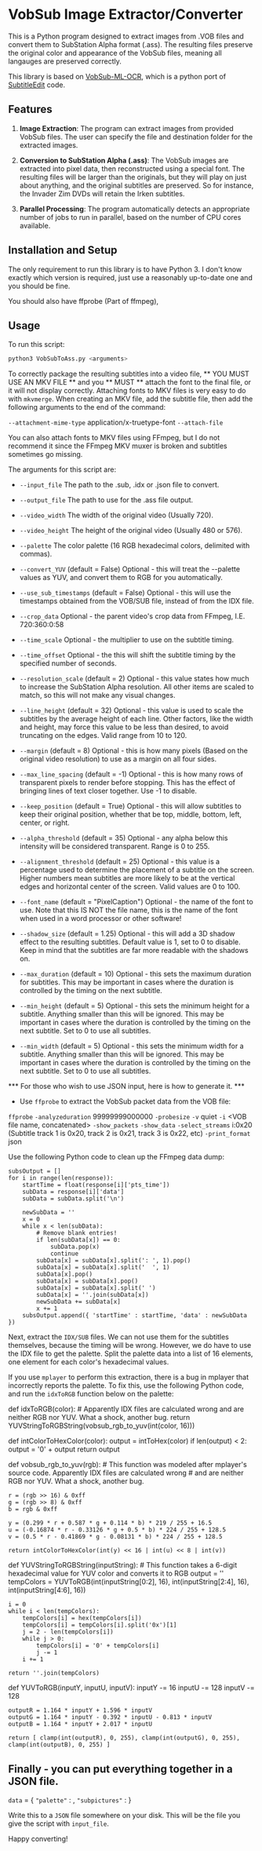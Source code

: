 # VobSub Image Extractor/Converter

This is a Python program designed to extract images from .VOB files and convert them to SubStation Alpha format (.ass). The resulting files preserve the original color and appearance of the VobSub files, meaning all langauges are preserved correctly.

This library is based on [VobSub-ML-OCR](https://github.com/vincrichard/VobSub-ML-OCR), which is a python port of [SubtitleEdit](https://github.com/SubtitleEdit/subtitleedit) code.


## Features

1. **Image Extraction**: The program can extract images from provided VobSub files. The user can specify the file and destination folder for the extracted images.

2. **Conversion to SubStation Alpha (.ass)**: The VobSub images are extracted into pixel data, then reconstructed using a special font. The resulting files will be larger than the originals, but they will play on just about anything, and the original subtitles are preserved. So for instance, the Invader Zim DVDs will retain the Irken subtitles.

3. **Parallel Processing**: The program automatically detects an appropriate number of jobs to run in parallel, based on the number of CPU cores available.


## Installation and Setup

The only requirement to run this library is to have Python 3. I don't know exactly which version is required, just use a reasonably up-to-date one and you should be fine.

You should also have ffprobe (Part of ffmpeg), 

## Usage

To run this script:

```bash
python3 VobSubToAss.py <arguments>
```

To correctly package the resulting subtitles into a video file, ** YOU MUST USE AN MKV FILE ** and you ** MUST ** attach the font to the final file, or it will not display correctly.
Attaching fonts to MKV files is very easy to do with `mkvmerge`. When creating an MKV file, add the subtitle file, then add the following arguments to the end of the command:

`--attachment-mime-type` application/x-truetype-font `--attach-file` <Font Name>

You can also attach fonts to MKV files using FFmpeg, but I do not recommend it since the FFmpeg MKV muxer is broken and subtitles sometimes go missing.


The arguments for this script are:

* `--input_file` The path to the .sub, .idx or .json file to convert.
* `--output_file` The path to use for the .ass file output.
* `--video_width` The width of the original video (Usually 720).
* `--video_height` The height of the original video (Usually 480 or 576).

* `--palette` The color palette (16 RGB hexadecimal colors, delimited with commas).
* `--convert_YUV` (default = False) Optional - this will treat the --palette values as YUV, and convert them to RGB for you automatically.

* `--use_sub_timestamps` (default = False) Optional - this will use the timestamps obtained from the VOB/SUB file, instead of from the IDX file.

* `--crop_data` Optional - the parent video's crop data from FFmpeg, I.E. 720:360:0:58

* `--time_scale` Optional - the multiplier to use on the subtitle timing.
* `--time_offset` Optional - the this will shift the subtitle timing by the specified number of seconds.

* `--resolution_scale` (default = 2) Optional - this value states how much to increase the SubStation Alpha resolution. All other items are scaled to match, so this will not make any visual changes.

* `--line_height` (default = 32) Optional - this value is used to scale the subtitles by the average height of each line. Other factors, like the width and height, may force this value to be less than desired, to avoid truncating on the edges. Valid range from 10 to 120.
* `--margin` (default = 8) Optional - this is how many pixels (Based on the original video resolution) to use as a margin on all four sides.

* `--max_line_spacing` (default = -1) Optional - this is how many rows of transparent pixels to render before stopping. This has the effect of bringing lines of text closer together. Use -1 to disable.
* `--keep_position` (default = True) Optional - this will allow subtitles to keep their original position, whether that be top, middle, bottom, left, center, or right.

* `--alpha_threshold` (default = 35) Optional - any alpha below this intensity will be considered transparent. Range is 0 to 255.
* `--alignment_threshold` (default = 25) Optional - this value is a percentage used to determine the placement of a subtitle on the screen. Higher numbers mean subtitles are more likely to be at the vertical edges and horizontal center of the screen. Valid values are 0 to 100.

* `--font_name` (default = "PixelCaption") Optional - the name of the font to use. Note that this IS NOT the file name, this is the name of the font when used in a word processor or other software!

* `--shadow_size` (default = 1.25) Optional - this will add a 3D shadow effect to the resulting subtitles. Default value is 1, set to 0 to disable. Keep in mind that the subtitles are far more readable with the shadows on.

* `--max_duration` (default = 10) Optional - this sets the maximum duration for subtitles. This may be important in cases where the duration is controlled by the timing on the next subtitle.
* `--min_height` (default = 5) Optional - this sets the minimum height for a subtitle. Anything smaller than this will be ignored. This may be important in cases where the duration is controlled by the timing on the next subtitle. Set to 0 to use all subtitles.
* `--min_width` (default = 5) Optional - this sets the minimum width for a subtitle. Anything smaller than this will be ignored. This may be important in cases where the duration is controlled by the timing on the next subtitle. Set to 0 to use all subtitles.


 *** For those who wish to use JSON input, here is how to generate it. ***

* Use `ffprobe` to extract the VobSub packet data from the VOB file:

`ffprobe`
`-analyzeduration` 99999999000000
`-probesize` <VOB file size in bytes>
`-v` quiet
`-i` <VOB file name, concatenated>
`-show_packets`
`-show_data`
`-select_streams` i:0x20 (Subtitle track 1 is 0x20, track 2 is 0x21, track 3 is 0x22, etc)
`-print_format` json

Use the following Python code to clean up the FFmpeg data dump:

	subsOutput = []
	for i in range(len(response)):
		startTime = float(response[i]['pts_time'])
		subData = response[i]['data']
		subData = subData.split('\n')

		newSubData = ''
		x = 0
		while x < len(subData):
			# Remove blank entries!
			if len(subData[x]) == 0:
				subData.pop(x)
				continue
			subData[x] = subData[x].split(': ', 1).pop()
			subData[x] = subData[x].split('  ', 1)
			subData[x].pop()
			subData[x] = subData[x].pop()
			subData[x] = subData[x].split(' ')
			subData[x] = ''.join(subData[x])
			newSubData += subData[x]
			x += 1
		subsOutput.append({ 'startTime' : startTime, 'data' : newSubData })


Next, extract the `IDX/SUB` files. We can not use them for the subtitles themselves, because the timing will be wrong. However, we do have to use the IDX file to get the palette.
Split the palette data into a list of 16 elements, one element for each color's hexadecimal values.

If you use `mplayer` to perform this extraction, there is a bug in mplayer that incorrectly reports the palette. To fix this, use the following Python code, and run the `idxToRGB` function below on the palette:

def idxToRGB(color):
	# Apparently IDX files are calculated wrong and are neither RGB nor YUV. What a shock, another bug.
	return YUVStringToRGBString(vobsub_rgb_to_yuv(int(color, 16)))

def intColorToHexColor(color):
	output = intToHex(color)
	if len(output) < 2:
		output = '0' + output
	return output

def vobsub_rgb_to_yuv(rgb):
	# This function was modeled after mplayer's source code. Apparently IDX files are calculated wrong
	# and are neither RGB nor YUV. What a shock, another bug.

	r = (rgb >> 16) & 0xff
	g = (rgb >> 8) & 0xff
	b = rgb & 0xff

	y = (0.299 * r + 0.587 * g + 0.114 * b) * 219 / 255 + 16.5
	u = (-0.16874 * r - 0.33126 * g + 0.5 * b) * 224 / 255 + 128.5
	v = (0.5 * r - 0.41869 * g - 0.08131 * b) * 224 / 255 + 128.5

	return intColorToHexColor(int(y) << 16 | int(u) << 8 | int(v))

def YUVStringToRGBString(inputString):
	# This function takes a 6-digit hexadecimal value for YUV color and converts it to RGB
	output = ''
	tempColors = YUVToRGB(int(inputString[0:2], 16), int(inputString[2:4], 16), int(inputString[4:6], 16))

	i = 0
	while i < len(tempColors):
		tempColors[i] = hex(tempColors[i])
		tempColors[i] = tempColors[i].split('0x')[1]
		j = 2 - len(tempColors[i])
		while j > 0:
			tempColors[i] = '0' + tempColors[i]
			j -= 1
		i += 1

	return ''.join(tempColors)

def YUVToRGB(inputY, inputU, inputV):
	inputY -= 16
	inputU -= 128
	inputV -= 128

	outputR = 1.164 * inputY + 1.596 * inputV
	outputG = 1.164 * inputY - 0.392 * inputU - 0.813 * inputV
	outputB = 1.164 * inputY + 2.017 * inputU

	return [ clamp(int(outputR), 0, 255), clamp(int(outputG), 0, 255), clamp(int(outputB), 0, 255) ]


## Finally - you can put everything together in a JSON file.

`data` = {
	`"palette"`		: <Palette>,
	`"subpictures"`	: <Subtitle Data Packets>
}

Write this to a `JSON` file somewhere on your disk. This will be the file you give the script with `input_file`.


Happy converting!


